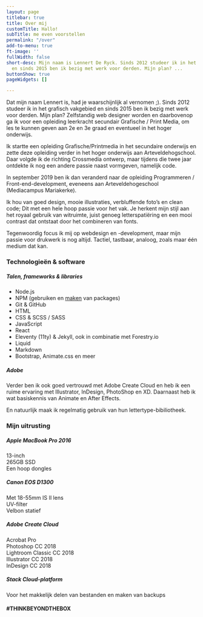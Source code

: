 ```yaml
---
layout: page
titlebar: true
title: Over mij
customTitle: Hallo!
subTitle: me even voorstellen
permalink: "/over"
add-to-menu: true
ft-image: ''
fullWidth: false
short-desc: Mijn naam is Lennert De Ryck. Sinds 2012 studeer ik in het grafisch vakgebied
  en sinds 2015 ben ik bezig met werk voor derden. Mijn plan? ...
buttonShow: true
pageWidgets: []

---
```

Dat mijn naam Lennert is, had je waarschijnlijk al vernomen ;). Sinds 2012 studeer ik in het grafisch vakgebied en sinds 2015 ben ik bezig met werk voor derden. Mijn plan? Zelfstandig web designer worden en daarbovenop ga ik voor een opleiding leerkracht secundair Grafische / Print Media, om les te kunnen geven aan 2e en 3e graad en eventueel in het hoger onderwijs.

Ik startte een opleiding Grafische/Printmedia in het secundaire onderwijs en zette deze opleiding verder in het hoger onderwijs aan Arteveldehogschool. Daar volgde ik de richting Crossmedia ontwerp, maar tijdens die twee jaar ontdekte ik nog een andere passie naast vormgeven, namelijk code.

In september 2019 ben ik dan veranderd naar de opleiding Programmeren / Front-end-development, eveneens aan Arteveldehogeschool (Mediacampus Mariakerke).

Ik hou van goed design, mooie illustraties, verbluffende foto’s en clean code; Dit met een hele hoop passie voor het vak. Je herkent mijn stijl aan het royaal gebruik van witruimte, juist genoeg letterspatiëring en een mooi contrast dat ontstaat door het combineren van fonts.

Tegenwoordig focus ik mij op webdesign en -development, maar mijn passie voor drukwerk is nog altijd. Tactiel, tastbaar, analoog, zoals maar één medium dat kan.

### Technologieën & software

##### Talen, frameworks & libraries

* Node.js
* NPM (gebruiken en [maken](https://www.npmjs.com/\~lennertderyck) van packages)
* Git & GitHub
* HTML
* CSS & SCSS / SASS
* JavaScript
* React
* Eleventy (11ty) & Jekyll, ook in combinatie met Forestry.io
* Liquid
* Markdown
* Bootstrap, Animate.css en meer

##### Adobe

Verder ben ik ook goed vertrouwd met Adobe Create Cloud en heb ik een ruime ervaring met Illustrator, InDesign, PhotoShop en XD. Daarnaast heb ik wat basiskennis van Animate en After Effects.

En natuurlijk maak ik regelmatig gebruik van hun lettertype-bibiliotheek.

### Mijn uitrusting

<div class="row"> <div class="col-12 col-md-6 mb-4"> <h5>Apple MacBook Pro 2016</h5> 13-inch <br> 265GB SSD <br> Een hoop dongles  </div> <div class="col-12 col-md-6 mb-4"> <h5>Canon EOS D1300</h5> Met 18-55mm IS II lens<br> UV-filter<br> Velbon statief </div> </div> <div class="row"> <div class="col-12 col-md-6 mb-4"> <h5>Adobe Create Cloud</h5> Acrobat Pro<br> Photoshop CC 2018<br> Lightroom Classic CC 2018<br> Illustrator CC 2018<br> InDesign CC 2018 </div> <div class="col-12 col-md-6"> <h5>Stack Cloud-platform</h5> Voor het makkelijk delen van bestanden en maken van backups </div> </div>

<h4 class="fontw-300 lspacing-1 d-none">#THINKBEYONDTHEBOX</h4>